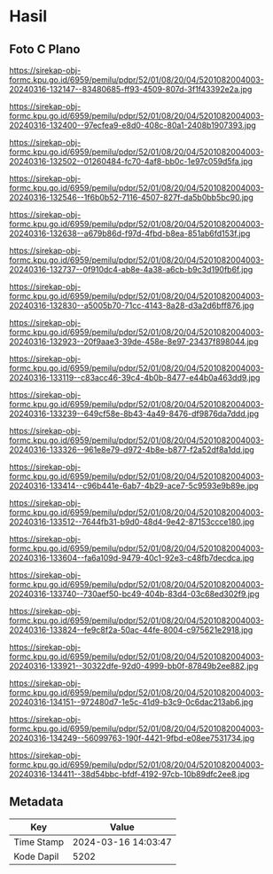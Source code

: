 # Hasil

## Foto C Plano

https://sirekap-obj-formc.kpu.go.id/6959/pemilu/pdpr/52/01/08/20/04/5201082004003-20240316-132147--83480685-ff93-4509-807d-3f1f43392e2a.jpg

https://sirekap-obj-formc.kpu.go.id/6959/pemilu/pdpr/52/01/08/20/04/5201082004003-20240316-132400--97ecfea9-e8d0-408c-80a1-2408b1907393.jpg

https://sirekap-obj-formc.kpu.go.id/6959/pemilu/pdpr/52/01/08/20/04/5201082004003-20240316-132502--01260484-fc70-4af8-bb0c-1e97c059d5fa.jpg

https://sirekap-obj-formc.kpu.go.id/6959/pemilu/pdpr/52/01/08/20/04/5201082004003-20240316-132546--1f6b0b52-7116-4507-827f-da5b0bb5bc90.jpg

https://sirekap-obj-formc.kpu.go.id/6959/pemilu/pdpr/52/01/08/20/04/5201082004003-20240316-132638--a679b86d-f97d-4fbd-b8ea-851ab6fd153f.jpg

https://sirekap-obj-formc.kpu.go.id/6959/pemilu/pdpr/52/01/08/20/04/5201082004003-20240316-132737--0f910dc4-ab8e-4a38-a6cb-b9c3d190fb6f.jpg

https://sirekap-obj-formc.kpu.go.id/6959/pemilu/pdpr/52/01/08/20/04/5201082004003-20240316-132830--a5005b70-71cc-4143-8a28-d3a2d6bff876.jpg

https://sirekap-obj-formc.kpu.go.id/6959/pemilu/pdpr/52/01/08/20/04/5201082004003-20240316-132923--20f9aae3-39de-458e-8e97-23437f898044.jpg

https://sirekap-obj-formc.kpu.go.id/6959/pemilu/pdpr/52/01/08/20/04/5201082004003-20240316-133119--c83acc46-39c4-4b0b-8477-e44b0a463dd9.jpg

https://sirekap-obj-formc.kpu.go.id/6959/pemilu/pdpr/52/01/08/20/04/5201082004003-20240316-133239--649cf58e-8b43-4a49-8476-df9876da7ddd.jpg

https://sirekap-obj-formc.kpu.go.id/6959/pemilu/pdpr/52/01/08/20/04/5201082004003-20240316-133326--961e8e79-d972-4b8e-b877-f2a52df8a1dd.jpg

https://sirekap-obj-formc.kpu.go.id/6959/pemilu/pdpr/52/01/08/20/04/5201082004003-20240316-133414--c96b441e-6ab7-4b29-ace7-5c9593e9b89e.jpg

https://sirekap-obj-formc.kpu.go.id/6959/pemilu/pdpr/52/01/08/20/04/5201082004003-20240316-133512--7644fb31-b9d0-48d4-9e42-87153ccce180.jpg

https://sirekap-obj-formc.kpu.go.id/6959/pemilu/pdpr/52/01/08/20/04/5201082004003-20240316-133604--fa6a109d-9479-40c1-92e3-c48fb7decdca.jpg

https://sirekap-obj-formc.kpu.go.id/6959/pemilu/pdpr/52/01/08/20/04/5201082004003-20240316-133740--730aef50-bc49-404b-83d4-03c68ed302f9.jpg

https://sirekap-obj-formc.kpu.go.id/6959/pemilu/pdpr/52/01/08/20/04/5201082004003-20240316-133824--fe9c8f2a-50ac-44fe-8004-c975621e2918.jpg

https://sirekap-obj-formc.kpu.go.id/6959/pemilu/pdpr/52/01/08/20/04/5201082004003-20240316-133921--30322dfe-92d0-4999-bb0f-87849b2ee882.jpg

https://sirekap-obj-formc.kpu.go.id/6959/pemilu/pdpr/52/01/08/20/04/5201082004003-20240316-134151--972480d7-1e5c-41d9-b3c9-0c6dac213ab6.jpg

https://sirekap-obj-formc.kpu.go.id/6959/pemilu/pdpr/52/01/08/20/04/5201082004003-20240316-134249--56099763-190f-4421-9fbd-e08ee7531734.jpg

https://sirekap-obj-formc.kpu.go.id/6959/pemilu/pdpr/52/01/08/20/04/5201082004003-20240316-134411--38d54bbc-bfdf-4192-97cb-10b89dfc2ee8.jpg


## Metadata

| Key        | Value               |
| ---------- | ------------------- |
| Time Stamp | 2024-03-16 14:03:47 |
| Kode Dapil | 5202                |



